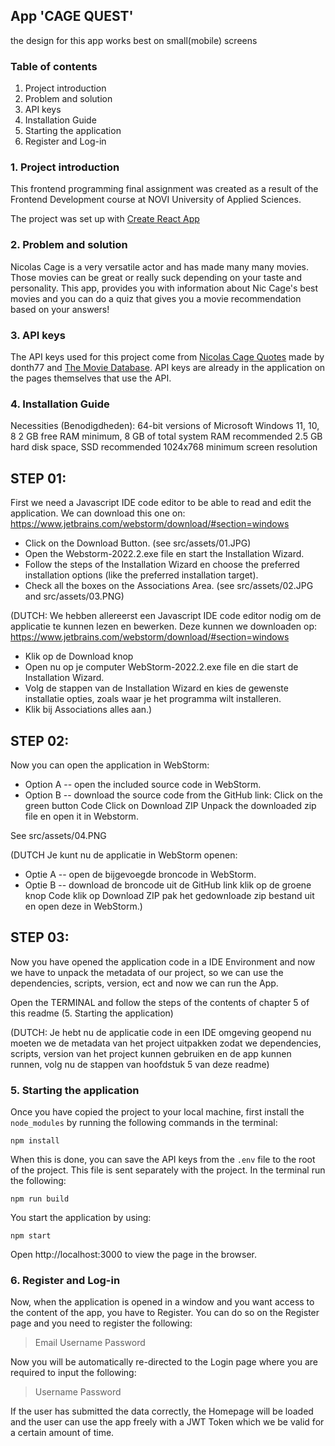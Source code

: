 ## App 'CAGE QUEST'

the design for this app works best on small(mobile) screens

### Table of contents

1. Project introduction
2. Problem and solution
3. API keys
4. Installation Guide
5. Starting the application
6. Register and Log-in

### 1. Project introduction

This frontend programming final assignment was created as a result of the Frontend Development course at NOVI University of Applied Sciences.

The project was set up with [Create React App](https://github.com/facebook/create-react-app)

### 2. Problem and solution

Nicolas Cage is a very versatile actor and has made many many movies. Those movies can be great or really suck depending on your taste and personality.
This app, provides you with information about Nic Cage's best movies and you can do a quiz that gives you a movie recommendation based on your answers!

### 3. API keys

The API keys used for this project come from [Nicolas Cage Quotes](https://nicolas-cage-quotes.herokuapp.com/quotes/?movie=&info=true) made by donth77 and
[The Movie Database](https://api.themoviedb.org/3/movie/). API keys are already in the application on the pages themselves that use the API. 

### 4. Installation Guide
Necessities (Benodigdheden):
64-bit versions of Microsoft Windows 11, 10, 8
2 GB free RAM minimum, 8 GB of total system RAM recommended
2.5 GB hard disk space, SSD recommended
1024x768 minimum screen resolution

STEP 01:
---
First we need a Javascript IDE code editor to be able to read and edit the application. 
We can download this one on: https://www.jetbrains.com/webstorm/download/#section=windows

- Click on the Download Button. (see src/assets/01.JPG)
- Open the Webstorm-2022.2.exe file en start the Installation Wizard.
- Follow the steps of the Installation Wizard en choose the preferred installation options (like the preferred installation target).
- Check all the boxes on the Associations Area. (see src/assets/02.JPG and src/assets/03.PNG)

(DUTCH: We hebben allereerst een Javascript IDE code editor nodig om de applicatie te kunnen lezen en bewerken. Deze kunnen we downloaden op:
https://www.jetbrains.com/webstorm/download/#section=windows

- Klik op de Download knop
- Open nu op je computer WebStorm-2022.2.exe file en die start de Installation Wizard.
- Volg de stappen van de Installation Wizard en kies de gewenste installatie opties, zoals waar je
  het programma wilt installeren.
- Klik bij Associations alles aan.)

STEP 02:
---
Now you can open the application in WebStorm:
- Option A -- open the included source code in WebStorm.
- Option B -- download the source code from the GitHub link:
  Click on the green button Code
  Click on Download ZIP
  Unpack the downloaded zip file en open it in Webstorm.

See src/assets/04.PNG

(DUTCH Je kunt nu de applicatie in WebStorm openen:
- Optie A -- open de bijgevoegde broncode in WebStorm.
- Optie B -- download de broncode uit de GitHub link
  klik op de groene knop Code
  klik op Download ZIP
  pak het gedownloade zip bestand uit en open deze in WebStorm.)

STEP 03:
---
Now you have opened the application code in a IDE Environment and now we have to unpack the metadata
of our project, so we can use the dependencies, scripts, version, ect and now we can run the App. 

Open the TERMINAL and follow the steps of the contents of chapter 5 of this readme (5. Starting the application)

(DUTCH: Je hebt nu de applicatie code in een IDE omgeving geopend nu moeten we de metadata 
van het project uitpakken zodat we dependencies, scripts, version van het project kunnen 
gebruiken en de app kunnen runnen, volg nu de stappen van hoofdstuk 5 van deze readme)

### 5. Starting the application

Once you have copied the project to your local machine, first install the `node_modules` by running the following commands in the terminal:

`npm install`

When this is done, you can save the API keys from the `.env` file to the root of the project. This file is sent separately with the project. In the terminal run the following:

`npm run build`

You start the application by using:

`npm start`

Open http://localhost:3000 to view the page in the browser.

### 6. Register and Log-in
Now, when the application is opened in a window and you want access to the content of the app, you have to
Register. You can do so on the Register page and you need to register the following:
> Email
> Username
> Password

Now you will be automatically re-directed to the Login page where you are required to input the following:
> Username
> Password

If the user has submitted the data correctly, the Homepage will be loaded and the user can use the app freely with
a JWT Token which we be valid for a certain amount of time.
